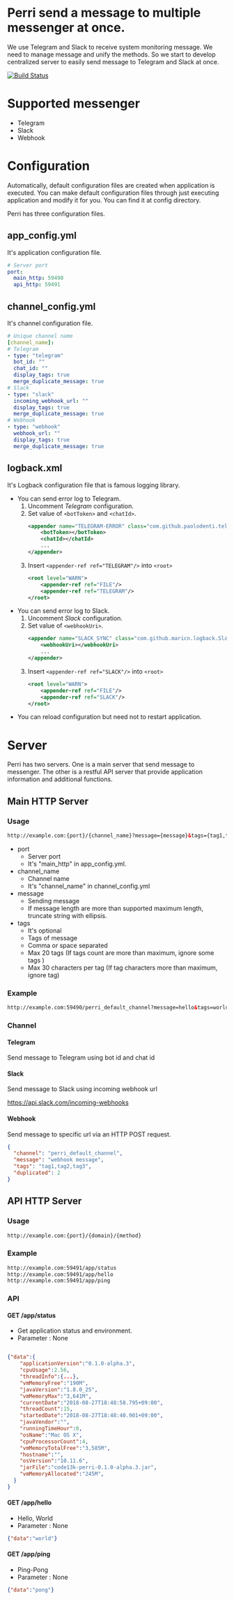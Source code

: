 # Perri send a message to multiple messenger at once.
We use Telegram and Slack to receive system monitoring message. 
We need to manage message and unify the methods. 
So we start to develop centralized server to easily send message to Telegram and Slack at once.

[![Build Status](https://travis-ci.org/code13k/perri.svg?branch=master)](https://travis-ci.org/code13k/perri)



# Supported messenger
* Telegram
* Slack
* Webhook



# Configuration
Automatically, default configuration files are created when application is executed. 
You can make default configuration files through just executing application and modify it for you.
You can find it at config directory.

Perri has three configuration files.

## app_config.yml
It's application configuration file.
```yaml
# Server port
port:
  main_http: 59490
  api_http: 59491
```

## channel_config.yml
It's channel configuration file.
```yaml
# Unique channel name 
[channel_name]:
# Telegram
- type: "telegram"
  bot_id: ""
  chat_id: ""
  display_tags: true
  merge_duplicate_message: true
# Slack
- type: "slack"
  incoming_webhook_url: ""
  display_tags: true
  merge_duplicate_message: true
# Webhook
- type: "webhook"
  webhook_url: ""
  display_tags: true
  merge_duplicate_message: true
```

## logback.xml
It's Logback configuration file that is famous logging library.
* You can send error log to Telegram.
  1. Uncomment *Telegram* configuration.
  2. Set value of `<botToken>` and `<chatId>`.
       ```xml
       <appender name="TELEGRAM-ERROR" class="com.github.paolodenti.telegram.logback.TelegramAppender">
           <botToken></botToken>
           <chatId></chatId>
           ...
       </appender>
       ```
  3. Insert `<appender-ref ref="TELEGRAM"/>` into `<root>`
     ```xml
     <root level="WARN">
         <appender-ref ref="FILE"/>
         <appender-ref ref="TELEGRAM"/>
     </root>
     ```
* You can send error log to Slack.
  1. Uncomment *Slack* configuration.
  2. Set value of `<webhookUri>`.
       ```xml
       <appender name="SLACK_SYNC" class="com.github.maricn.logback.SlackAppender">
           <webhookUri></webhookUri>
           ...
       </appender>
       ```
  3. Insert `<appender-ref ref="SLACK"/>` into `<root>`
     ```xml
     <root level="WARN">
         <appender-ref ref="FILE"/>
         <appender-ref ref="SLACK"/>
     </root>
     ```
* You can reload configuration but need not to restart application.



# Server
Perri has two servers. 
One is a main server that send message to messenger.
The other is a restful API server that provide application information and additional functions.



## Main HTTP Server
### Usage
```html
http://example.com:{port}/{channel_name}?message={message}&tags={tag1,tag2,tag3}
```
* port
  * Server port
  * It's "main_http" in app_config.yml.
* channel_name
  * Channel name
  * It's "channel_name" in channel_config.yml
* message
  * Sending message
  * If message length are more than supported maximum length, truncate string with ellipsis.
* tags
  * It's optional
  * Tags of message
  * Comma or space separated
  * Max 20 tags (If tags count are more than maximum, ignore some tags )
  * Max 30 characters per tag (If tag characters more than maximum, ignore tag)

### Example
```html
http://example.com:59490/perri_default_channel?message=hello&tags=world,perri,tag
```

### Channel
#### Telegram
Send message to Telegram using bot id and chat id

#### Slack
Send message to Slack using incoming webhook url

https://api.slack.com/incoming-webhooks

#### Webhook
Send message to specific url via an HTTP POST request.
```json
{
  "channel": "perri_default_channel",
  "message": "webhook message",
  "tags": "tag1,tag2,tag3",
  "duplicated": 2
}
```


## API HTTP Server
### Usage
```html
http://example.com:{port}/{domain}/{method}
```

### Example
```html
http://example.com:59491/app/status
http://example.com:59491/app/hello
http://example.com:59491/app/ping
```

### API
#### GET /app/status
* Get application status and environment.
* Parameter : None
 
```json

{"data":{
    "applicationVersion":"0.1.0-alpha.3",
    "cpuUsage":2.56,
    "threadInfo":{...},
    "vmMemoryFree":"190M",
    "javaVersion":"1.8.0_25",
    "vmMemoryMax":"3,641M",
    "currentDate":"2018-08-27T18:48:58.795+09:00",
    "threadCount":15,
    "startedDate":"2018-08-27T18:48:40.901+09:00",
    "javaVendor":"",
    "runningTimeHour":0,
    "osName":"Mac OS X",
    "cpuProcessorCount":4,
    "vmMemoryTotalFree":"3,585M",
    "hostname":"",
    "osVersion":"10.11.6",
    "jarFile":"code13k-perri-0.1.0-alpha.3.jar",
    "vmMemoryAllocated":"245M",
  }
}
```
#### GET /app/hello
* Hello, World
* Parameter : None

```json
{"data":"world"}
```

#### GET /app/ping
* Ping-Pong
* Parameter : None

```json
{"data":"pong"}
```
